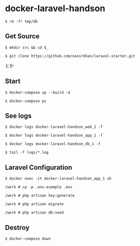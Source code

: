 # docker-laravel-handson

`$ rm -fr tmp/db`

## Get Source
`$ mkdir src && cd $_`

`$ git clone https://github.com/nasirkhan/laravel-starter.git`

とか

## Start
`$ docker-compose up --build -d`

`$ docker-compose ps`

## See logs
`$ docker logs docker-laravel-handson_web_1 -f`

`$ docker logs docker-laravel-handson_app_1 -f`

`$ docker logs docker-laravel-handson_db_1 -f`

`$ tail -f logs/*.log`


## Laravel Configuration
`$ docker exec -it docker-laravel-handson_app_1 sh`

`/work # cp -p .env.example .env`

`/work # php artisan key:generate`

`/work # php artisan migrate`

`/work # php artisan db:seed`

## Destroy
`$ docker-compose down`
